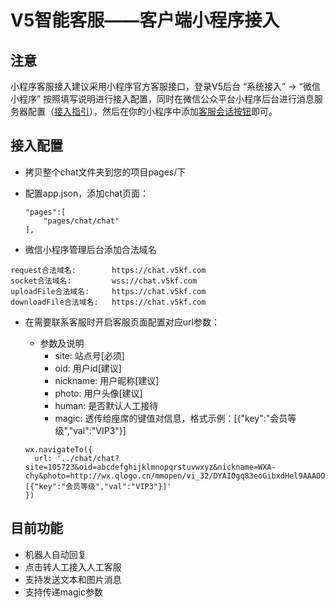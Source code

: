 # V5智能客服——客户端小程序接入

## 注意

小程序客服接入建议采用小程序官方客服接口，登录V5后台 “系统接入” -> “微信小程序” 按照填写说明进行接入配置，同时在微信公众平台小程序后台进行消息服务器配置（[接入指引](https://mp.weixin.qq.com/debug/wxadoc/dev/api/custommsg/callback_help.html)），然后在你的小程序中添加[客服会话按钮](https://mp.weixin.qq.com/debug/wxadoc/dev/component/contact-button.html)即可。

## 接入配置
- 拷贝整个chat文件夹到您的项目pages/下
- 配置app.json，添加chat页面：

    ```
    "pages":[
        "pages/chat/chat"
    ],
    ```

- 微信小程序管理后台添加合法域名

```
request合法域名:        https://chat.v5kf.com
socket合法域名:         wss://chat.v5kf.com
uploadFile合法域名:     https://chat.v5kf.com
downloadFile合法域名:   https://chat.v5kf.com
```

- 在需要联系客服时开启客服页面配置对应url参数：

    * 参数及说明
        - site: 站点号[必须]
        - oid: 用户id[建议]
        - nickname: 用户昵称[建议]
        - photo: 用户头像[建议]
        - human: 是否默认人工接待
        - magic: 透传给座席的键值对信息，格式示例：[{"key":"会员等级","val":"VIP3"}]

    ```
    wx.navigateTo({
      url: '../chat/chat?site=105723&oid=abcdefghijklmnopqrstuvwxyz&nickname=WXA-chy&photo=http://wx.qlogo.cn/mmopen/vi_32/DYAIOgq83eoGibxdHel9AAAOOtwgrqLHVdxk685EU0v8WdGSQXbcud4dHvhMheDkmMia9V5JVGZcssUjict2eLg7Q/0&magic=[{"key":"会员等级","val":"VIP3"}]'
    })
    ```

## 目前功能
- 机器人自动回复
- 点击转人工接入人工客服
- 支持发送文本和图片消息
- 支持传递magic参数
